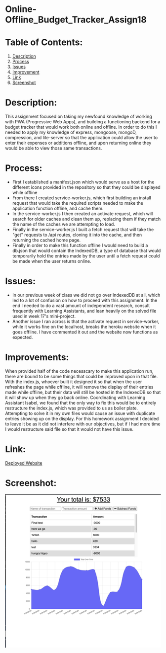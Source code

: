 # Online-Offline_Budget_Tracker_Assign18

# Table of Contents:
1. [Description](#Description)
2. [Process](#Process)
3. [Issues](#Issues)
4. [Improvement](#Improvement)
5. [Link](#Link)
6. [Screenshot](#Screenshot)

# Description: 
This assignment focused on taking my newfound knowledge of working with PWA (Progressive Web Apps), and building a functioning backend for a budget tracker that would work both online and offline. In order to do this I needed to apply my knowledge of express, mongoose, mongoD, compression, and lite-server so that the application could allow the user to enter their expenses or additions offline, and upon returning online they would be able to view those same transactions. 


# Process:
* First I established a manifest.json which would serve as a host for the different icons provided in the repository so that they could be displayed while offline
* From there I created service-worker.js, which first building an install request that would take the required scripts needed to make the application function offline, and cache them.
* In the service-worker.js I then created an activate request, which will search for older caches and clean them up, replacing them if they match the name of the caches we are attempting to load.
* Finally in the service-worker.js I built a fetch request that will take the "get" requests to /api routes, cloning it into the cache, and then returning the cached home page.  
* Finally in order to make this function offline I would need to build a db.json that would contain the IndexedDB, a type of database that would temporarily hold the entries made by the user until a fetch request could be made when the user returns online.   

# Issues:
* In our previous week of class we did not go over IndexedDB at all, which led to a lot of confusion on how to proceed with this assignment. In the end I needed to do a vast amount of independent research, consult frequently with Learning Assistants, and lean heavily on the solved file used in week 17's mini-project.    
* Another issue I ran across is that the activate request in service-worker, while it works fine on the localhost, breaks the heroku website when it goes offline. I have commented it out and the website now functions as expected.

# Improvements:
When provided half of the code necesscary to make this application run, there are bound to be some things that could be improved upon in that file. With the index.js, whoever built it designed it so that when the user refreshes the page while offline, it will remove the display of their entries made while offline, but their data will still be hosted in the IndexedDB so that it will show up when they go back online. Coordinating with Learning Assistant Isabel, we found that the only way to fix this would be to entirely restructure the index.js, which was provided to us as boiler plate. Attempting to solve it in my own files would cause an issue with duplicate entries showing up on the display. For this homework assignment I decided to leave it be as it did not interfere with our objectives, but if I had more time I would restructure said file so that it would not have this issue.  

# Link:
[Deployed Website](https://budget-tracker-u-of-u.herokuapp.com/)

# Screenshot:
![screenshot of main](./screenshot/homepage.png)
